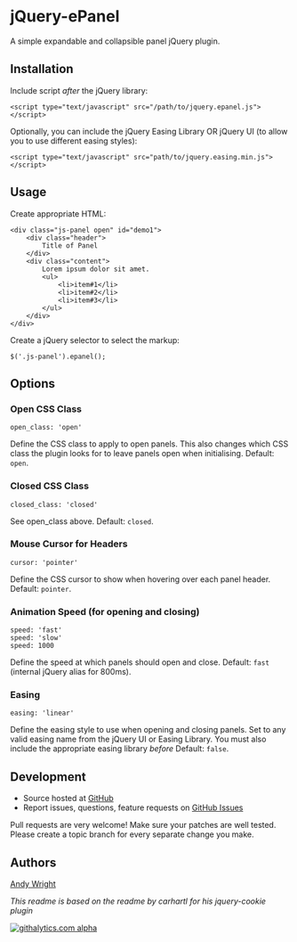 jQuery-ePanel
=============

A simple expandable and collapsible panel jQuery plugin.

## Installation

Include script *after* the jQuery library:

    <script type="text/javascript" src="/path/to/jquery.epanel.js"></script>

Optionally, you can include the jQuery Easing Library OR jQuery UI (to allow you to use different easing styles):

    <script type="text/javascript" src="path/to/jquery.easing.min.js"></script>

## Usage

Create appropriate HTML:

    <div class="js-panel open" id="demo1">
        <div class="header">
            Title of Panel
        </div>
        <div class="content">
            Lorem ipsum dolor sit amet.
            <ul>
                <li>item#1</li>
                <li>item#2</li>
                <li>item#3</li>
            </ul>
        </div>
    </div>

Create a jQuery selector to select the markup:

    $('.js-panel').epanel();

## Options

### Open CSS Class

    open_class: 'open'

Define the CSS class to apply to open panels. This also changes which CSS class the plugin looks for to leave panels open when initialising. Default: `open`.

### Closed CSS Class

    closed_class: 'closed'

See open_class above. Default: `closed`.

### Mouse Cursor for Headers

    cursor: 'pointer'

Define the CSS cursor to show when hovering over each panel header. Default: `pointer`.

### Animation Speed (for opening and closing)

    speed: 'fast'
    speed: 'slow'
    speed: 1000

Define the speed at which panels should open and close. Default: `fast` (internal jQuery alias for 800ms).

### Easing

    easing: 'linear'

Define the easing style to use when opening and closing panels. Set to any valid easing name from the jQuery UI or Easing Library. You must also include the appropriate easing library *before* Default: `false`.

## Development

- Source hosted at [GitHub](https://github.com/atwright147/jquery-epanel)
- Report issues, questions, feature requests on [GitHub Issues](https://github.com/atwright147/jquery-epanel/issues)

Pull requests are very welcome! Make sure your patches are well tested. Please create a topic branch for every separate change you make.

## Authors

[Andy Wright](https://github.com/atwright147)

*This readme is based on the readme by carhartl for his jquery-cookie plugin*

[![githalytics.com alpha](https://cruel-carlota.pagodabox.com/aef349fd427308cee9412530a3408977 "githalytics.com")](http://githalytics.com/atwright147/jQuery-ePanel)